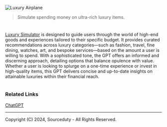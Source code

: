 ![Luxury Airplane](https://github.com/user-attachments/assets/2b79dcb0-90b4-4a15-aff6-8ae3d700ece9)

> Simulate spending money on ultra-rich luxury items.
#

[Luxury Simulator](https://chatgpt.com/g/g-HPWQSNXna-luxury-simulator) is designed to guide users through the world of high-end goods and experiences tailored to their specific budget. It provides curated recommendations across luxury categories—such as fashion, travel, fine dining, watches, art, and bespoke services—based on the amount a user is willing to spend. With a sophisticated tone, the GPT offers an informed and discerning approach, detailing options that balance opulence with value. Whether a user is looking to splurge on a one-time experience or invest in high-quality items, this GPT delivers concise and up-to-date insights on attainable luxuries within their financial reach.

#
### Related Links

[ChatGPT](https://github.com/sourceduty/ChatGPT)

***
Copyright (C) 2024, Sourceduty - All Rights Reserved.
